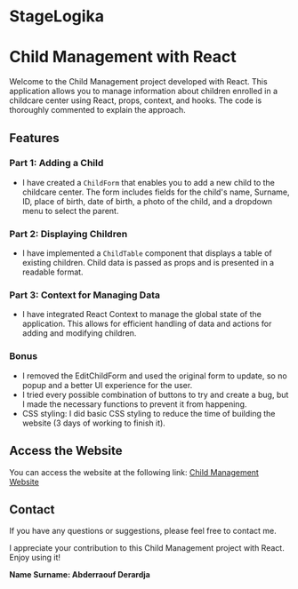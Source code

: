 # StageLogika

# Child Management with React

Welcome to the Child Management project developed with React. This application allows you to manage information about children enrolled in a childcare center using React, props, context, and hooks. The code is thoroughly commented to explain the approach.

## Features

### Part 1: Adding a Child

- I have created a `ChildForm` that enables you to add a new child to the childcare center. The form includes fields for the child's name, Surname, ID, place of birth, date of birth, a photo of the child, and a dropdown menu to select the parent.

### Part 2: Displaying Children

- I have implemented a `ChildTable` component that displays a table of existing children. Child data is passed as props and is presented in a readable format.

### Part 3: Context for Managing Data

- I have integrated React Context to manage the global state of the application. This allows for efficient handling of data and actions for adding and modifying children.

### Bonus
- I removed the EditChildForm and used the original form to update, so no popup and a better UI experience for the user.
- I tried every possible combination of buttons to try and create a bug, but I made the necessary functions to prevent it from happening.
- CSS styling: I did basic CSS styling to reduce the time of building the website (3 days of working to finish it).

## Access the Website

You can access the website at the following link: [Child Management Website](https://raouf-005.github.io/StageLogika/)

## Contact

If you have any questions or suggestions, please feel free to contact me.

I appreciate your contribution to this Child Management project with React. Enjoy using it!

**Name Surname: Abderraouf Derardja**
